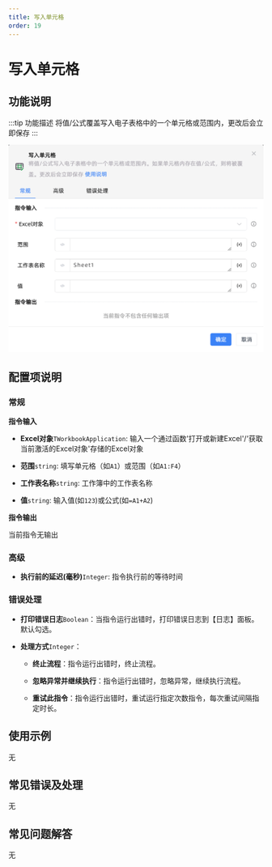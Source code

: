 ```yaml
---
title: 写入单元格
order: 19
---
```


# 写入单元格

## 功能说明

:::tip 功能描述
将值/公式覆盖写入电子表格中的一个单元格或范围内，更改后会立即保存
:::

![写入单元格](../../../../assets/写入单元格_command.png)

## 配置项说明

### 常规

**指令输入**

- **Excel对象**`TWorkbookApplication`: 输入一个通过函数'打开或新建Excel'/'获取当前激活的Excel对象'存储的Excel对象

- **范围**`string`: 填写单元格（如`A1`）或范围（如`A1:F4`）

- **工作表名称**`string`: 工作簿中的工作表名称

- **值**`string`: 输入值(如`123`)或公式(如`=A1+A2`)


**指令输出**

当前指令无输出

### 高级

- **执行前的延迟(毫秒)**`Integer`: 指令执行前的等待时间

### 错误处理

- **打印错误日志**`Boolean`：当指令运行出错时，打印错误日志到【日志】面板。默认勾选。

- **处理方式**`Integer`：

    - **终止流程**：指令运行出错时，终止流程。

    - **忽略异常并继续执行**：指令运行出错时，忽略异常，继续执行流程。

    - **重试此指令**：指令运行出错时，重试运行指定次数指令，每次重试间隔指定时长。

## 使用示例
无

## 常见错误及处理

无

## 常见问题解答

无

